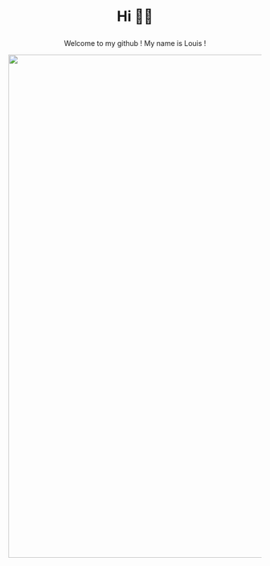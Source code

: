 # <p align="center">Hi 👋👋</p>
  
<div>
<p align="center">Welcome to my github ! My name is Louis !</p>
<img align="center" width="1000" src="https://ih1.redbubble.net/image.1780036400.9747/raf,360x360,075,t,fafafa:ca443f4786.jpg">
</div>

<!--
**Kae134/Kae134** is a ✨ _special_ ✨ repository because its `README.md` (this file) appears on your GitHub profile.

Here are some ideas to get you started:

- 🔭 I’m currently working on ...
- 🌱 I’m currently learning ...
- 👯 I’m looking to collaborate on ...
- 🤔 I’m looking for help with ...
- 💬 Ask me about ...
- 📫 How to reach me: ...
- 😄 Pronouns: ...
- ⚡ Fun fact: ...
-->

